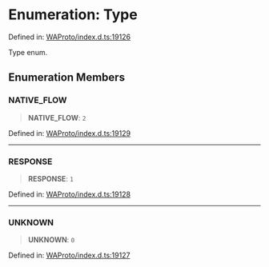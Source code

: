 # Enumeration: Type

Defined in: [WAProto/index.d.ts:19126](https://github.com/Fokusdotid/Baileys/blob/4aa08196a497251af5be42856601e02d8a85cce8/WAProto/index.d.ts#L19126)

Type enum.

## Enumeration Members

### NATIVE\_FLOW

> **NATIVE\_FLOW**: `2`

Defined in: [WAProto/index.d.ts:19129](https://github.com/Fokusdotid/Baileys/blob/4aa08196a497251af5be42856601e02d8a85cce8/WAProto/index.d.ts#L19129)

***

### RESPONSE

> **RESPONSE**: `1`

Defined in: [WAProto/index.d.ts:19128](https://github.com/Fokusdotid/Baileys/blob/4aa08196a497251af5be42856601e02d8a85cce8/WAProto/index.d.ts#L19128)

***

### UNKNOWN

> **UNKNOWN**: `0`

Defined in: [WAProto/index.d.ts:19127](https://github.com/Fokusdotid/Baileys/blob/4aa08196a497251af5be42856601e02d8a85cce8/WAProto/index.d.ts#L19127)
